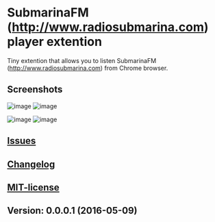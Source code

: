 # SubmarinaFM (http://www.radiosubmarina.com) player extention

Tiny extention that allows you to listen SubmarinaFM (http://www.radiosubmarina.com) from Chrome browser.

## Screenshots
![image](/screenshots/1.png) ![image](/screenshots/2.png)

![image](/screenshots/3.png) ![image](/screenshots/4.png)

## [Issues](https://github.com/sfate/SubmarinaFM/issues)

## [Changelog](/changelog.md)

## [MIT-license](/license.md)

## Version: 0.0.0.1 (2016-05-09)

